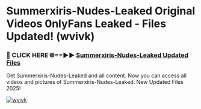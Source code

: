 # Summerxiris-Nudes-Leaked Original Videos 0nlyFans Leaked - Files Updated! (wvivk)

<h3>🔴 CLICK HERE 🌐==►► <a href="https://tinyurl.com/5h6xmrr3" rel="nofollow">Summerxiris-Nudes-Leaked Updated Files</a></h3>

Get Summerxiris-Nudes-Leaked and all content. Now you can access all videos and pictures of Summerxiris-Nudes-Leaked. New Updated Files 2025!

[![wvivk](https://i.imgur.com/KVD873Z.gif)](https://tinyurl.com/5h6xmrr3)
